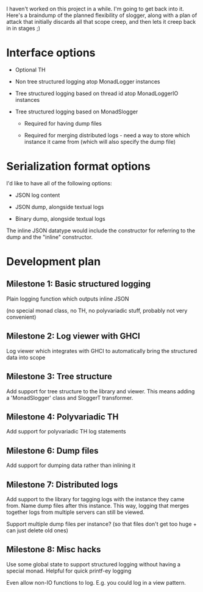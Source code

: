 I haven't worked on this project in a while.  I'm going to get back
into it.  Here's a braindump of the planned flexibility of slogger,
along with a plan of attack that initially discards all that scope
creep, and then lets it creep back in in stages ;)

Interface options
=================

* Optional TH

* Non tree structured logging atop MonadLogger instances

* Tree structured logging based on thread id atop MonadLoggerIO instances

* Tree structured logging based on MonadSlogger

  - Required for having dump files

  - Required for merging distributed logs - need a way to store which
    instance it came from (which will also specify the dump file)

Serialization format options
============================

I'd like to have all of the following options:

* JSON log content

* JSON dump, alongside textual logs

* Binary dump, alongside textual logs

The inline JSON datatype would include the constructor for referring
to the dump and the "inline" constructor.

Development plan
================

Milestone 1: Basic structured logging
-------------------------------------

Plain logging function which outputs inline JSON

(no special monad class, no TH, no polyvariadic stuff, probably not
very convenient)

Milestone 2: Log viewer with GHCI
---------------------------------

Log viewer which integrates with GHCI to automatically bring the
structured data into scope

Milestone 3: Tree structure
---------------------------

Add support for tree structure to the library and viewer.  This means
adding a 'MonadSlogger' class and SloggerT transformer.

Milestone 4: Polyvariadic TH
----------------------------

Add support for polyvariadic TH log statements

Milestone 6: Dump files
-----------------------

Add support for dumping data rather than inlining it

Milestone 7: Distributed logs
-----------------------------

Add support to the library for tagging logs with the instance they
came from.  Name dump files after this instance.  This way, logging
that merges together logs from multiple servers can still be viewed.

Support multiple dump files per instance?  (so that files don't get
too huge + can just delete old ones)

Milestone 8: Misc hacks
-----------------------

Use some global state to support structured logging without having a
special monad.  Helpful for quick printf-ey logging

Even allow non-IO functions to log.  E.g. you could log in a view
pattern.
